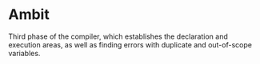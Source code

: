 # Ambit

Third phase of the compiler, which establishes the declaration and execution areas, as well as finding errors with duplicate and out-of-scope variables.
